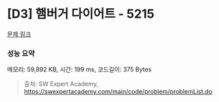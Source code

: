# [D3] 햄버거 다이어트 - 5215 

[문제 링크](https://swexpertacademy.com/main/code/problem/problemDetail.do?contestProbId=AWT-lPB6dHUDFAVT) 

### 성능 요약

메모리: 59,892 KB, 시간: 199 ms, 코드길이: 375 Bytes



> 출처: SW Expert Academy, https://swexpertacademy.com/main/code/problem/problemList.do